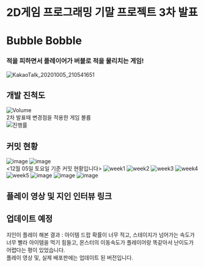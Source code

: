 2D게임 프로그래밍 기말 프로젝트 3차 발표
=============

##
# Bubble Bobble
### 적을 피하면서 플레이어가 버블로 적을 물리치는 게임!  

![KakaoTalk_20201005_210541651](https://user-images.githubusercontent.com/34498116/95080699-731ea400-0753-11eb-862c-1431f229779d.jpg)

##
## 개발 진척도
![Volume](https://user-images.githubusercontent.com/34498116/101229167-44389600-36e2-11eb-9a8f-340b91750315.PNG)  
2차 발표때 변경점을 적용한 게임 볼륨             
![진행률](https://user-images.githubusercontent.com/34498116/101231343-e611b000-36ed-11eb-9999-2aec0db557c8.png)


##
## 커밋 현황          
![image](https://user-images.githubusercontent.com/34498116/101229503-ec029380-36e3-11eb-8b94-94f6aabe8d10.png)
![image](https://user-images.githubusercontent.com/34498116/101229515-f329a180-36e3-11eb-940d-c8232ce18c90.png)  
<12월 05일 토요일 기준 커밋 현황입니다>
![week1](https://user-images.githubusercontent.com/34498116/99681933-0c1a3c00-2ac2-11eb-9764-dcf892b494cc.PNG)
![week2](https://user-images.githubusercontent.com/34498116/99681935-0c1a3c00-2ac2-11eb-8308-ba56ae906d74.PNG)
![week3](https://user-images.githubusercontent.com/34498116/99681936-0cb2d280-2ac2-11eb-9ad5-963b6c1b30e1.PNG)
![week4](https://user-images.githubusercontent.com/34498116/99681937-0d4b6900-2ac2-11eb-92ac-8e244121c548.PNG)
![week5](https://user-images.githubusercontent.com/34498116/99681939-0d4b6900-2ac2-11eb-8547-435c4fe4075c.PNG)
![image](https://user-images.githubusercontent.com/34498116/101229461-caa1a780-36e3-11eb-801c-712fa3da7536.png)
![image](https://user-images.githubusercontent.com/34498116/101229469-d3927900-36e3-11eb-9167-901980cd37b9.png)
![image](https://user-images.githubusercontent.com/34498116/101229476-d9885a00-36e3-11eb-9a89-0285f77e90f7.png)       

## 플레이 영상 및 지인 인터뷰 링크

## 업데이트 예정
지인이 플레이 해본 결과 : 아이템 드랍 확률이 너무 적고, 스테이지가 넘어가는 속도가 너무 빨라 아이템을 먹기 힘들고, 몬스터의 이동속도가 플레이어랑 똑같아서 난이도가 어렵다는 평이 있었습니다.   
플레이 영상 및, 실제 배포판에는 업데이트 된 버전입니다.
